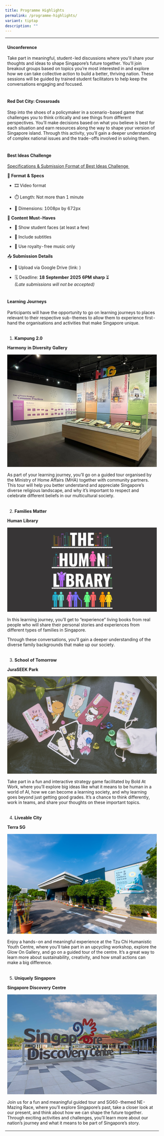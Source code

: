 ```yaml
---
title: Programme Highlights
permalink: /programme-highlights/
variant: tiptap
description: ""
---
```

<p></p>
<table style="minWidth: 25px">
<colgroup>
<col>
</colgroup>
<tbody>
<tr>
<td rowspan="1" colspan="1">
<h4><strong>Unconference</strong></h4>
<p></p>
<p>Take part in meaningful, student-led discussions where you'll share your
thoughts and ideas to shape Singapore’s future together. You’ll join breakout
groups based on topics you’re most interested in and explore how we can
take collective action to build a better, thriving nation. These sessions
will be guided by trained student facilitators to help keep the conversations
engaging and focused.&nbsp;</p>
<p></p>
</td>
</tr>
<tr>
<td rowspan="1" colspan="1">
<p></p>
<h4><strong>Red Dot City: Crossroads</strong></h4>
<p></p>
<p>Step into the shoes of a policymaker in a scenario-based game that challenges
you to think critically and see things from different perspectives. You’ll
make decisions based on what you believe is best for each situation and
earn resources along the way to shape your version of Singapore island.
Through this activity, you’ll gain a deeper understanding of complex national
issues and the trade-offs involved in solving them.&nbsp;</p>
<p></p>
</td>
</tr>
<tr>
<td rowspan="1" colspan="1">
<p></p>
<h4><strong>Best Ideas Challenge</strong></h4>
<p></p>
<p><u>Specifications &amp; Submission Format of Best Ideas Challenge&nbsp;</u>&nbsp;</p>
<p>📌 <strong>Format &amp; Specs</strong>&nbsp;</p>
<ul data-tight="true" class="tight">
<li>
<p>🎞️ Video format&nbsp;&nbsp;</p>
</li>
<li>
<p>⏱️ Length: Not more than 1 minute&nbsp;</p>
</li>
<li>
<p>📐 Dimensions: 1008px by 672px&nbsp;</p>
</li>
</ul>
<p>🎯 <strong>Content Must-Haves</strong>&nbsp;</p>
<ul data-tight="true" class="tight">
<li>
<p>👥 Show student faces (at least a few)&nbsp;</p>
</li>
<li>
<p>💬 Include subtitles&nbsp;</p>
</li>
<li>
<p>🎵 Use royalty-free music only&nbsp;</p>
</li>
</ul>
<p>📤 <strong>Submission Details</strong>&nbsp;</p>
<ul data-tight="true" class="tight">
<li>
<p>📁 Upload via<strong> </strong>Google Drive (link: )&nbsp;</p>
</li>
<li>
<p>🗓️ Deadline: <strong>18 September 2025 6PM sharp</strong> ⏳&nbsp;
<br><em>(Late submissions will not be accepted)</em>&nbsp;</p>
</li>
</ul>
<p></p>
<p></p>
<p></p>
</td>
</tr>
<tr>
<td rowspan="1" colspan="1">
<p></p>
<h4><strong>Learning Journeys</strong></h4>
<p></p>
<p>Participants will have the opportunity to go on learning journeys to places
relevant to their respective sub-themes to allow them to experience first-hand
the organisations and activities that make Singapore unique.</p>
</td>
</tr>
<tr>
<td rowspan="1" colspan="1">
<ol data-tight="true" class="tight">
<li>
<p><strong>Kampung 2.0</strong>
</p>
</li>
</ol>
<p></p>
<p><strong>Harmony in Diversity Gallery&nbsp;</strong>&nbsp;<strong>&nbsp;</strong>
</p>
<p></p>
<div class="isomer-image-wrapper">
<img style="width: 100%" height="auto" width="100%" alt="" src="/images/PF 2025/Forum Details/HDG_full.jpg">
</div>
<p>As part of your learning journey, you’ll go on a guided tour organised
by the Ministry of Home Affairs (MHA) together with community partners.
This tour will help you better understand and appreciate Singapore’s diverse
religious landscape, and why it’s important to respect and celebrate different
beliefs in our multicultural society.&nbsp;</p>
<p></p>
</td>
</tr>
<tr>
<td rowspan="1" colspan="1">
<ol start="2" data-tight="true" class="tight">
<li>
<p><strong>Families Matter</strong>
</p>
</li>
</ol>
<p></p>
<p><strong>Human Library</strong>&nbsp;</p>
<p></p>
<div class="isomer-image-wrapper">
<img style="width: 100%" height="auto" width="100%" alt="" src="/images/PF 2025/Forum Details/Human_Library.jpg">
</div>
<p>In this learning journey, you’ll get to “experience” living books from
real people who will share their personal stories and experiences from
different types of families in Singapore.&nbsp;</p>
<p>Through these conversations, you’ll gain a deeper understanding of the
diverse family backgrounds that make up our society.&nbsp;</p>
</td>
</tr>
<tr>
<td rowspan="1" colspan="1">
<ol start="3" data-tight="true" class="tight">
<li>
<p><strong>School of Tomorrow</strong>
</p>
</li>
</ol>
<p></p>
<p><strong>JuraSEEK Park</strong>&nbsp;</p>
<div class="isomer-image-wrapper">
<img style="width: 100%" height="auto" width="100%" alt="" src="/images/PF 2025/Forum Details/JuraSEEK_game.png">
</div>
<p>Take part in a fun and interactive strategy game facilitated by Bold At
Work, where you’ll explore big ideas like what it means to be human in
a world of AI, how we can become a learning society, and why learning goes
beyond just getting good grades. It’s a chance to think differently, work
in teams, and share your thoughts on these important topics.</p>
</td>
</tr>
<tr>
<td rowspan="1" colspan="1">
<ol start="4" data-tight="true" class="tight">
<li>
<p><strong>Liveable City</strong>
</p>
</li>
</ol>
<p></p>
<p><strong>Terra SG</strong>&nbsp;</p>
<p></p>
<div class="isomer-image-wrapper">
<img style="width: 100%" height="auto" width="100%" alt="" src="/images/PF 2025/Forum Details/TzuChi.jpg">
</div>
<p>Enjoy a hands-on and meaningful experience at the Tzu Chi Humanistic Youth
Centre, where you’ll take part in an upcycling workshop, explore the Glow
On Gallery, and go on a guided tour of the centre. It’s a great way to
learn more about sustainability, creativity, and how small actions can
make a big difference.&nbsp;</p>
</td>
</tr>
<tr>
<td rowspan="1" colspan="1">
<ol start="5" data-tight="true" class="tight">
<li>
<p><strong>Uniquely Singapore</strong>
</p>
</li>
</ol>
<p></p>
<p><strong>Singapore Discovery Centre</strong>
</p>
<p></p>
<div class="isomer-image-wrapper">
<img style="width: 100%" height="auto" width="100%" alt="" src="/images/PF 2025/Forum Details/discovery.jpg">
</div>
<p>Join us for a fun and meaningful guided tour and SG60-themed NE-Mazing
Race, where you’ll explore Singapore’s past, take a closer look at our
present, and think about how we can shape the future together. Through
exciting activities and challenges, you’ll learn more about our nation’s
journey and what it means to be part of Singapore’s story.&nbsp;&nbsp;</p>
</td>
</tr>
</tbody>
</table>
<p></p>